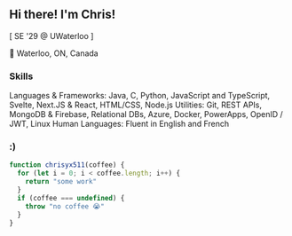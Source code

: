 ## Hi there! I'm Chris!

[ SE '29 @ UWaterloo ]

📍 Waterloo, ON, Canada

### Skills
Languages & Frameworks: Java, C, Python, JavaScript and TypeScript, Svelte, Next.JS & React, HTML/CSS, Node.js
Utilities: Git, REST APIs, MongoDB & Firebase, Relational DBs, Azure, Docker, PowerApps, OpenID / JWT, Linux
Human Languages: Fluent in English and French

### :)
```javascript
function chrisyx511(coffee) {
  for (let i = 0; i < coffee.length; i++) {
    return "some work"
  }
  if (coffee === undefined) {
    throw "no coffee 😭"
  }
}
```


